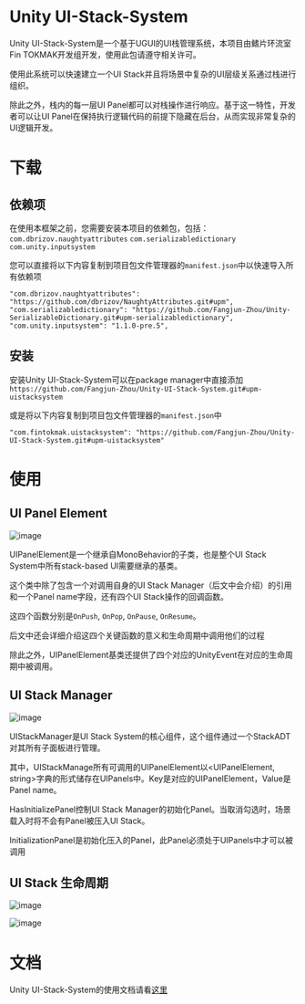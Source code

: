 # Unity UI-Stack-System

Unity UI-Stack-System是一个基于UGUI的UI栈管理系统，本项目由鳍片环流室 Fin TOKMAK开发组开发，使用此包请遵守相关许可。

使用此系统可以快速建立一个UI Stack并且将场景中复杂的UI层级关系通过栈进行组织。

除此之外，栈内的每一层UI Panel都可以对栈操作进行响应。基于这一特性，开发者可以让UI Panel在保持执行逻辑代码的前提下隐藏在后台，从而实现非常复杂的UI逻辑开发。

# 下载

## 依赖项

在使用本框架之前，您需要安装本项目的依赖包，包括：
`com.dbrizov.naughtyattributes`
`com.serializabledictionary`
`com.unity.inputsystem`

您可以直接将以下内容复制到项目包文件管理器的`manifest.json`中以快速导入所有依赖项

```
"com.dbrizov.naughtyattributes": "https://github.com/dbrizov/NaughtyAttributes.git#upm",
"com.serializabledictionary": "https://github.com/Fangjun-Zhou/Unity-SerializableDictionary.git#upm-serializabledictionary",
"com.unity.inputsystem": "1.1.0-pre.5",
```

## 安装

安装Unity UI-Stack-System可以在package manager中直接添加`https://github.com/Fangjun-Zhou/Unity-UI-Stack-System.git#upm-uistacksystem`

或是将以下内容复制到项目包文件管理器的`manifest.json`中

```
"com.fintokmak.uistacksystem": "https://github.com/Fangjun-Zhou/Unity-UI-Stack-System.git#upm-uistacksystem"
```

# 使用

## UI Panel Element

![image](https://user-images.githubusercontent.com/79500078/123815643-39b54680-d929-11eb-9423-a2ba0d2cc4f2.png)

UIPanelElement是一个继承自MonoBehavior的子类，也是整个UI Stack System中所有stack-based UI需要继承的基类。

这个类中除了包含一个对调用自身的UI Stack Manager（后文中会介绍）的引用和一个Panel name字段，还有四个UI Stack操作的回调函数。

这四个函数分别是`OnPush`, `OnPop`, `OnPause`, `OnResume`。

后文中还会详细介绍这四个关键函数的意义和生命周期中调用他们的过程

除此之外，UIPanelElement基类还提供了四个对应的UnityEvent在对应的生命周期中被调用。

## UI Stack Manager

![image](https://user-images.githubusercontent.com/79500078/123814907-a9770180-d928-11eb-9ece-3fd425de3a66.png)

UIStackManager是UI Stack System的核心组件，这个组件通过一个StackADT对其所有子面板进行管理。

其中，UIStackManage所有可调用的UIPanelElement以<UIPanelElement, string>字典的形式储存在UIPanels中。Key是对应的UIPanelElement，Value是Panel name。

HasInitializePanel控制UI Stack Manager的初始化Panel。当取消勾选时，场景载入时将不会有Panel被压入UI Stack。

InitializationPanel是初始化压入的Panel，此Panel必须处于UIPanels中才可以被调用

## UI Stack 生命周期

![image](https://user-images.githubusercontent.com/79500078/123818674-c2cd7d00-d92b-11eb-84bd-96b6a2f625bf.png)

![image](https://user-images.githubusercontent.com/79500078/123818459-9580cf00-d92b-11eb-88dd-4b6f2169d7c0.png)

# 文档

Unity UI-Stack-System的使用文档请看[这里](https://fangjun-zhou.github.io/Unity-UI-Stack-System/)
